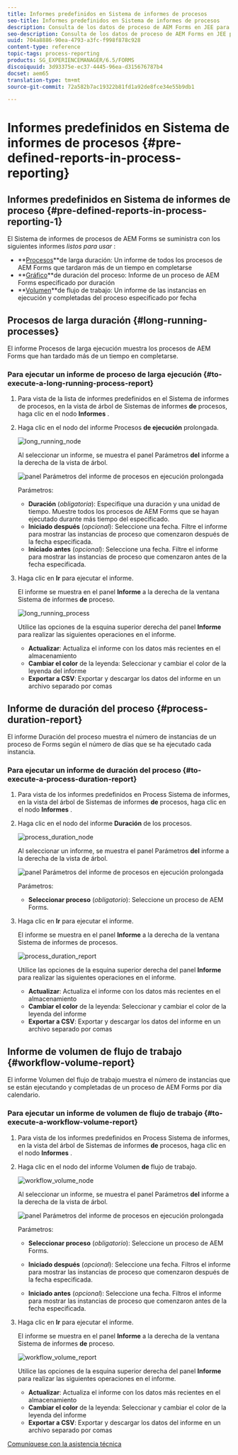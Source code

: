 ```yaml
---
title: Informes predefinidos en Sistema de informes de procesos
seo-title: Informes predefinidos en Sistema de informes de procesos
description: Consulta de los datos de proceso de AEM Forms en JEE para crear informes sobre procesos de larga ejecución, duración del proceso y volumen del flujo de trabajo
seo-description: Consulta de los datos de proceso de AEM Forms en JEE para crear informes sobre procesos de larga ejecución, duración del proceso y volumen del flujo de trabajo
uuid: 704a8886-90ea-4793-a3fc-f998f878c928
content-type: reference
topic-tags: process-reporting
products: SG_EXPERIENCEMANAGER/6.5/FORMS
discoiquuid: 3d93375e-ec37-4445-96ea-d315676787b4
docset: aem65
translation-type: tm+mt
source-git-commit: 72a582b7ac19322b81fd1a92de8fce34e55b9db1

---
```



# Informes predefinidos en Sistema de informes de procesos {#pre-defined-reports-in-process-reporting}

## Informes predefinidos en Sistema de informes de proceso {#pre-defined-reports-in-process-reporting-1}

El Sistema de informes de procesos de AEM Forms se suministra con los siguientes informes *listos para usar* :

* **[Procesos](#long-running-processes)**de larga duración: Un informe de todos los procesos de AEM Forms que tardaron más de un tiempo en completarse
* **[Gráfico](#process-duration-report)**de duración del proceso: Informe de un proceso de AEM Forms especificado por duración
* **[Volumen](#workflow-volume-report)**de flujo de trabajo: Un informe de las instancias en ejecución y completadas del proceso especificado por fecha

## Procesos de larga duración {#long-running-processes}

El informe Procesos de larga ejecución muestra los procesos de AEM Forms que han tardado más de un tiempo en completarse.

### Para ejecutar un informe de proceso de larga ejecución {#to-execute-a-long-running-process-report}

1. Para vista de la lista de informes predefinidos en el Sistema de informes de procesos, en la vista de árbol de Sistemas de informes **de** procesos, haga clic en el nodo **Informes** .
1. Haga clic en el nodo del informe Procesos **de ejecución** prolongada.

   ![long_running_node](assets/long_running_node.png)

   Al seleccionar un informe, se muestra el panel Parámetros **del** informe a la derecha de la vista de árbol.

   ![panel Parámetros del informe de procesos en ejecución prolongada](assets/report_parameters_panel.png)

   Parámetros:

   * **Duración** (*obligatoria*): Especifique una duración y una unidad de tiempo. Muestre todos los procesos de AEM Forms que se hayan ejecutado durante más tiempo del especificado.
   * **Iniciado después** (*opcional*): Seleccione una fecha. Filtre el informe para mostrar las instancias de proceso que comenzaron después de la fecha especificada.
   * **Iniciado antes** (*opcional*): Seleccione una fecha. Filtre el informe para mostrar las instancias de proceso que comenzaron antes de la fecha especificada.

1. Haga clic en **Ir** para ejecutar el informe.

   El informe se muestra en el panel **Informe** a la derecha de la ventana Sistema de informes **de** proceso.

   ![long_running_process](assets/long_running_processes.png)

   Utilice las opciones de la esquina superior derecha del panel **Informe** para realizar las siguientes operaciones en el informe.

   * **Actualizar**: Actualiza el informe con los datos más recientes en el almacenamiento
   * **Cambiar el color** de la leyenda: Seleccionar y cambiar el color de la leyenda del informe
   * **Exportar a CSV**: Exportar y descargar los datos del informe en un archivo separado por comas

## Informe de duración del proceso {#process-duration-report}

El informe Duración del proceso muestra el número de instancias de un proceso de Forms según el número de días que se ha ejecutado cada instancia.

### Para ejecutar un informe de duración del proceso {#to-execute-a-process-duration-report}

1. Para vista de los informes predefinidos en Process Sistema de informes, en la vista del árbol de Sistemas de informes **de** procesos, haga clic en el nodo **Informes** .
1. Haga clic en el nodo del informe **Duración** de los procesos.

   ![process_duration_node](assets/process_duration_node.png)

   Al seleccionar un informe, se muestra el panel Parámetros **del** informe a la derecha de la vista de árbol.

   ![panel Parámetros del informe de procesos en ejecución prolongada](assets/process_duration_params.png)

   Parámetros:

   * **Seleccionar proceso** (*obligatorio*): Seleccione un proceso de AEM Forms.

1. Haga clic en **Ir** para ejecutar el informe.

   El informe se muestra en el panel **Informe** a la derecha de la ventana Sistema de informes de procesos.

   ![process_duration_report](assets/process_duration_report.png)

   Utilice las opciones de la esquina superior derecha del panel **Informe** para realizar las siguientes operaciones en el informe.

   * **Actualizar**: Actualiza el informe con los datos más recientes en el almacenamiento
   * **Cambiar el color** de la leyenda: Seleccionar y cambiar el color de la leyenda del informe
   * **Exportar a CSV**: Exportar y descargar los datos del informe en un archivo separado por comas

## Informe de volumen de flujo de trabajo {#workflow-volume-report}

El informe Volumen del flujo de trabajo muestra el número de instancias que se están ejecutando y completadas de un proceso de AEM Forms por día calendario.

### Para ejecutar un informe de volumen de flujo de trabajo {#to-execute-a-workflow-volume-report}

1. Para vista de los informes predefinidos en Process Sistema de informes, en la vista del árbol de Sistemas de informes **de** procesos, haga clic en el nodo **Informes** .
1. Haga clic en el nodo del informe Volumen **de** flujo de trabajo.

   ![workflow_volume_node](assets/workflow_volume_node.png)

   Al seleccionar un informe, se muestra el panel Parámetros **del** informe a la derecha de la vista de árbol.

   ![panel Parámetros del informe de procesos en ejecución prolongada](assets/workflow_volume_params.png)

   Parámetros:

   * **Seleccionar proceso** (*obligatorio*): Seleccione un proceso de AEM Forms.

   * **Iniciado después** (*opcional*): Seleccione una fecha. Filtros el informe para mostrar las instancias de proceso que comenzaron después de la fecha especificada.

   * **Iniciado antes** (*opcional*): Seleccione una fecha. Filtros el informe para mostrar las instancias de proceso que comenzaron antes de la fecha especificada.

1. Haga clic en **Ir** para ejecutar el informe.

   El informe se muestra en el panel **Informe** a la derecha de la ventana Sistema de informes **de** proceso.

   ![workflow_volume_report](assets/workflow_volume_report.png)

   Utilice las opciones de la esquina superior derecha del panel **Informe** para realizar las siguientes operaciones en el informe.

   * **Actualizar**: Actualiza el informe con los datos más recientes en el almacenamiento
   * **Cambiar el color** de la leyenda: Seleccionar y cambiar el color de la leyenda del informe
   * **Exportar a CSV**: Exportar y descargar los datos del informe en un archivo separado por comas

[Comuníquese con la asistencia técnica](https://www.adobe.com/account/sign-in.supportportal.html)
